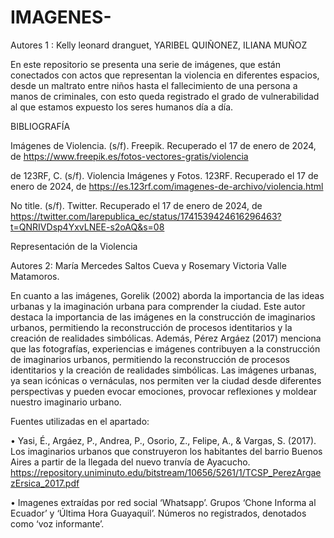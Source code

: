 # IMAGENES-

Autores 1 : Kelly leonard dranguet, YARIBEL QUIÑONEZ, ILIANA MUÑOZ

En este repositorio se presenta una serie de imágenes, que están conectados
con actos que representan la violencia en diferentes espacios, desde un maltrato entre niños
hasta el fallecimiento de una persona a manos de criminales, con esto queda registrado el grado
de vulnerabilidad al que estamos expuesto los seres humanos día a día. 

BIBLIOGRAFÍA

Imágenes de Violencia. (s/f). Freepik. Recuperado el 17 de enero de 2024, de https://www.freepik.es/fotos-vectores-gratis/violencia

de 123RF, C. (s/f). Violencia Imágenes y Fotos. 123RF. Recuperado el 17 de enero de 2024, de https://es.123rf.com/imagenes-de-archivo/violencia.html

No title. (s/f). Twitter. Recuperado el 17 de enero de 2024, de https://twitter.com/larepublica_ec/status/1741539424616296463?t=QNRIVDsp4YxvLNEE-s2oAQ&s=08



Representación de la Violencia 

Autores 2: María Mercedes Saltos Cueva y Rosemary Victoria Valle Matamoros.

En cuanto a las imágenes, Gorelik (2002) aborda la importancia de las ideas urbanas y la imaginación urbana para comprender la ciudad. Este autor destaca la importancia de las imágenes en la construcción de imaginarios urbanos, permitiendo la reconstrucción de procesos identitarios y la creación de realidades simbólicas. Además, Pérez Argáez (2017) menciona que las fotografías, experiencias e imágenes contribuyen a la construcción de imaginarios urbanos, permitiendo la reconstrucción de procesos identitarios y la creación de realidades simbólicas. Las imágenes urbanas, ya sean icónicas o vernáculas, nos permiten ver la ciudad desde diferentes perspectivas y pueden evocar emociones, provocar reflexiones y moldear nuestro imaginario urbano.

Fuentes utilizadas en el apartado:

•	Yasi, É., Argáez, P., Andrea, P., Osorio, Z., Felipe, A., & Vargas, S. (2017). Los imaginarios urbanos que construyeron los habitantes del barrio Buenos Aires a partir de la llegada del nuevo tranvía de Ayacucho. https://repository.uniminuto.edu/bitstream/10656/5261/1/TCSP_PerezArgaezErsica_2017.pdf

• Imagenes extraídas por red social ‘Whatsapp’. Grupos ‘Chone Informa al Ecuador’ y ‘Última Hora Guayaquil’. Números no registrados, denotados como ‘voz informante’.
